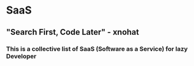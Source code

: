 # SaaS

## **"Search First, Code Later" - xnohat**

### This is a collective list of SaaS (Software as a Service) for lazy Developer
